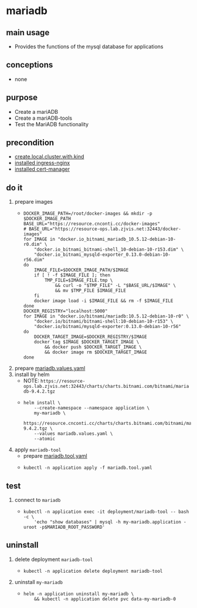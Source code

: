 # mariadb

## main usage
* Provides the functions of the mysql database for applications

## conceptions
* none

## purpose
* Create a mariADB
* Create a mariADB-tools
* Test the MariADB functionality

## precondition
* [create.local.cluster.with.kind](/kubernetes/create.local.cluster.with.kind.md)
* [installed ingress-nginx](/kubernetes/basic%20components/ingress.nginx.md)
* [installed cert-manager](/kubernetes/basic%20components/cert.manager.md)

## do it
1. prepare images
    * ```shell
      DOCKER_IMAGE_PATH=/root/docker-images && mkdir -p $DOCKER_IMAGE_PATH
      BASE_URL="https://resource.cnconti.cc/docker-images"
      # BASE_URL="https://resource-ops.lab.zjvis.net:32443/docker-images"
      for IMAGE in "docker.io_bitnami_mariadb_10.5.12-debian-10-r0.dim" \
          "docker.io_bitnami_bitnami-shell_10-debian-10-r153.dim" \
          "docker.io_bitnami_mysqld-exporter_0.13.0-debian-10-r56.dim"
      do
          IMAGE_FILE=$DOCKER_IMAGE_PATH/$IMAGE
          if [ ! -f $IMAGE_FILE ]; then
              TMP_FILE=$IMAGE_FILE.tmp \
                  && curl -o "$TMP_FILE" -L "$BASE_URL/$IMAGE" \
                  && mv $TMP_FILE $IMAGE_FILE
          fi
          docker image load -i $IMAGE_FILE && rm -f $IMAGE_FILE
      done
      DOCKER_REGISTRY="localhost:5000"
      for IMAGE in "docker.io/bitnami/mariadb:10.5.12-debian-10-r0" \
          "docker.io/bitnami/bitnami-shell:10-debian-10-r153" \
          "docker.io/bitnami/mysqld-exporter:0.13.0-debian-10-r56"
      do
          DOCKER_TARGET_IMAGE=$DOCKER_REGISTRY/$IMAGE
          docker tag $IMAGE $DOCKER_TARGET_IMAGE \
              && docker push $DOCKER_TARGET_IMAGE \
              && docker image rm $DOCKER_TARGET_IMAGE
      done
      ```
2. prepare [mariadb.values.yaml](resources/mariadb.values.yaml.md)
3. install by helm
    * NOTE: `https://resource-ops.lab.zjvis.net:32443/charts/charts.bitnami.com/bitnami/mariadb-9.4.2.tgz`
    * ```shell
      helm install \
          --create-namespace --namespace application \
          my-mariadb \
          https://resource.cnconti.cc/charts/charts.bitnami.com/bitnami/mariadb-9.4.2.tgz \
          --values mariadb.values.yaml \
          --atomic
      ```
4. apply `mariadb-tool`
    * prepare [mariadb.tool.yaml](resources/mariadb.tool.yaml.md)
    * ```shell
      kubectl -n application apply -f mariadb.tool.yaml
      ```

## test
1. connect to `mariadb`
    * ```shell
      kubectl -n application exec -it deployment/mariadb-tool -- bash -c \
          'echo "show databases" | mysql -h my-mariadb.application -uroot -p$MARIADB_ROOT_PASSWORD'
      ```

## uninstall
1. delete deployment `mariadb-tool`
    * ```shell
      kubectl -n application delete deployment mariadb-tool
      ```
2. uninstall `my-mariadb`
    * ```shell
      helm -n application uninstall my-mariadb \
          && kubectl -n application delete pvc data-my-mariadb-0
      ```
